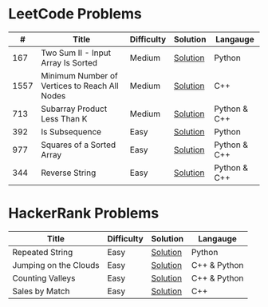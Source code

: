 # LeetCode Problems

| #   | Title              | Difficulty | Solution   | Langauge   |
|-----|--------------------|------------|------------|------------|
| 167   |  Two Sum II - Input Array Is Sorted    | Medium       | [Solution](LeetCode/167)  |  Python  |
| 1557  |  Minimum Number of Vertices to Reach All Nodes    | Medium       | [Solution](LeetCode/1557)  |  C++  |
| 713   |  Subarray Product Less Than K    | Medium       | [Solution](LeetCode/713)  |  Python & C++  |
| 392   |  Is Subsequence    | Easy       | [Solution](LeetCode/392)  |  Python  |
| 977   |  Squares of a Sorted Array    | Easy       | [Solution](LeetCode/977)  |  Python & C++  |
| 344   |  Reverse String    | Easy       | [Solution](LeetCode/344)  |  Python & C++  |


# HackerRank Problems

| Title              | Difficulty | Solution   | Langauge   |
|--------------------|------------|------------|------------|
|  Repeated String    | Easy       | [Solution](HackerRank/RepeatedString)  |  Python  |
|  Jumping on the Clouds    | Easy       | [Solution](HackerRank/JumpingOnTheClouds)  |  C++ & Python  |
|  Counting Valleys    | Easy       | [Solution](HackerRank/CountingValleys)  |  C++ & Python  |
|  Sales by Match    | Easy       | [Solution](HackerRank/SalesByMatch)  |  C++  |
